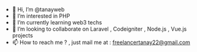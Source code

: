 - 👋 Hi, I’m @tanayweb
- 👀 I’m interested in PHP 
- 🌱 I’m currently learning web3 techs 
- 💞️ I’m looking to collaborate on Laravel , Codeigniter , Node.js , Vue.js projects
- 📫 How to reach me ? , just mail me at : freelancertanay22@gmail.com

<!---
tanayweb/tanayweb is a ✨ special ✨ repository because its `README.md` (this file) appears on your GitHub profile.
You can click the Preview link to take a look at your changes.
--->
